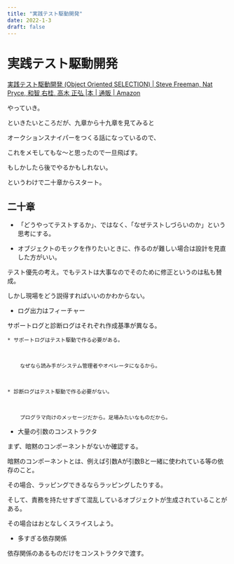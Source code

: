 ```yaml
---
title: "実践テスト駆動開発"
date: 2022-1-3
draft: false
---
```

# 実践テスト駆動開発



[実践テスト駆動開発 (Object Oriented SELECTION) | Steve Freeman, Nat Pryce, 和智 右桂, 高木 正弘 |本 | 通販 | Amazon](https://www.amazon.co.jp/%E5%AE%9F%E8%B7%B5%E3%83%86%E3%82%B9%E3%83%88%E9%A7%86%E5%8B%95%E9%96%8B%E7%99%BA-Object-Oriented-SELECTION-Freeman/dp/4798124583)



やっていき。



といきたいところだが、九章から十九章を見てみると



オークションスナイパーをつくる話になっているので、



これをメモしてもな〜と思ったので一旦飛ばす。



もしかしたら後でやるかもしれない。



というわけで二十章からスタート。



## 二十章



* 「どうやってテストするか」、ではなく、「なぜテストしづらいのか」という思考にする。



* オブジェクトのモックを作りたいときに、作るのが難しい場合は設計を見直した方がいい。



テスト優先の考え。でもテストは大事なのでそのために修正というのは私も賛成。



しかし現場をどう説得すればいいのかわからない。





* ログ出力はフィーチャー



サポートログと診断ログはそれぞれ作成基準が異なる。



	* サポートログはテスト駆動で作る必要がある。



		なぜなら読み手がシステム管理者やオペレータになるから。



	* 診断ログはテスト駆動で作る必要がない。



		プログラマ向けのメッセージだから。足場みたいなものだから。



* 大量の引数のコンストラクタ



まず、暗黙のコンポーネントがないか確認する。



暗黙のコンポーネントとは、例えば引数Aが引数Bと一緒に使われている等の依存のこと。



その場合、ラッピングできるならラッピングしたりする。



そして、責務を持たせすぎて混乱しているオブジェクトが生成されていることがある。



その場合はおとなしくスライスしよう。



* 多すぎる依存関係



依存関係のあるものだけをコンストラクタで渡す。
